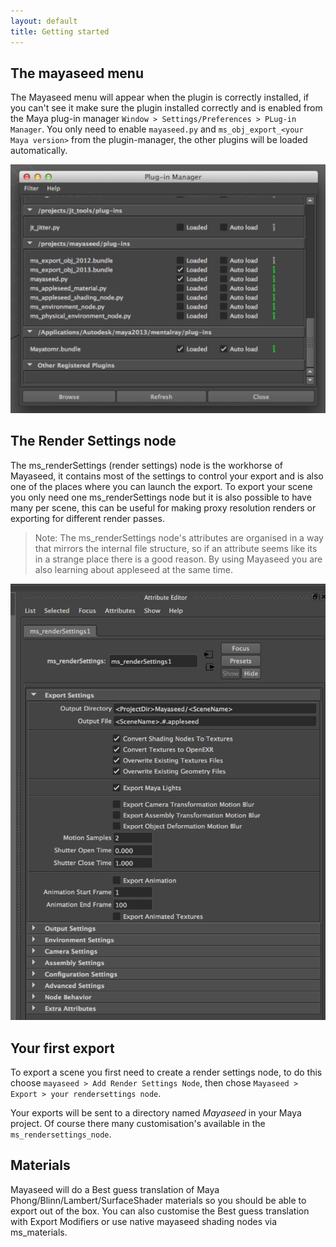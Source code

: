 ```yaml
---
layout: default
title: Getting started
---
```


The mayaseed menu
-----------------

The Mayaseed menu will appear when the plugin is correctly installed, if you can't see it make sure the plugin installed correctly and is enabled from the Maya plug-in manager `Window > Settings/Preferences > PLug-in Manager`. You only need to enable `mayaseed.py` and `ms_obj_export_<your Maya version>` from the plugin-manager, the other plugins will be loaded automatically.

[![Mayaseed in the plug-in manager](/images/plug-in_manager.png)](/images/plug-in_manager.png)


The Render Settings node
------------------------

The ms\_renderSettings (render settings) node is the workhorse of Mayaseed, it contains most of the settings to control your export and is also one of the places where you can launch the export. To export your scene you only need one ms\_renderSettings node but it is also possible to have many per scene, this can be useful for making proxy resolution renders or exporting for different render passes. 

>Note: The ms_renderSettings node's attributes are organised in a way that mirrors the internal file structure, so if an attribute seems like its in a strange place there is a good reason. By using Mayaseed you are also learning about appleseed at the same time.

[![ms_render_Settings in the Attribute editor](/images/ms_render_settings.png)](/images/ms_render_settings.png)


Your first export
-----------------

To export a scene you first need to create a render settings node, to do this choose `mayaseed > Add Render Settings Node`, then chose `Mayaseed > Export > your rendersettings node`.

Your exports will be sent to a directory named *Mayaseed* in your Maya project. Of course there many customisation's available in the `ms_rendersettings_node`.

Materials
---------

Mayaseed will do a Best guess translation of Maya Phong/Blinn/Lambert/SurfaceShader materials so you should be able to export out of the box. You can also customise the Best guess translation with Export Modifiers or use native mayaseed shading nodes via ms\_materials.
